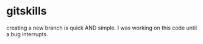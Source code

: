 # gitskills
creating a new branch is quick AND simple.
I was working on this code until a bug interrupts.
